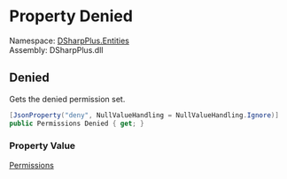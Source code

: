 # Property Denied

Namespace: [DSharpPlus.Entities](DSharpPlus.Entities.md)  
Assembly: DSharpPlus.dll

## <a id="DSharpPlus_Entities_DiscordOverwrite_Denied"></a>Denied

Gets the denied permission set.

```csharp
[JsonProperty("deny", NullValueHandling = NullValueHandling.Ignore)]
public Permissions Denied { get; }
```

### Property Value

[Permissions](DSharpPlus.Permissions.md)

